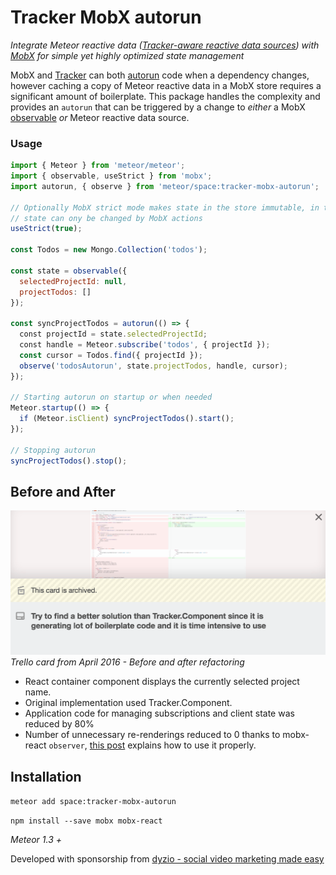# Tracker MobX autorun

_Integrate Meteor reactive data 
([Tracker-aware reactive data sources](https://github.com/meteor/meteor/blob/devel/packages/tracker/README.md#tracker-aware-libraries-from-the-meteor-project))
with [MobX](https://mobxjs.github.io/mobx/) for simple yet highly
optimized state management_

MobX and [Tracker](https://docs.meteor.com/api/tracker.html#Tracker-autorun) can both [autorun](https://mobxjs.github.io/mobx/refguide/autorun.html) code when a dependency changes, however caching a copy of Meteor reactive data in a MobX store requires a significant amount of boilerplate. This package handles the complexity and provides an `autorun` that can be triggered by a change to _either_ a MobX [observable](https://mobxjs.github.io/mobx/refguide/observable.html) _or_ Meteor reactive data source.

### Usage

```javascript
import { Meteor } from 'meteor/meteor';
import { observable, useStrict } from 'mobx';
import autorun, { observe } from 'meteor/space:tracker-mobx-autorun';

// Optionally MobX strict mode makes state in the store immutable, in that case
// state can ony be changed by MobX actions
useStrict(true);

const Todos = new Mongo.Collection('todos');

const state = observable({
  selectedProjectId: null,
  projectTodos: []
});

const syncProjectTodos = autorun(() => {
  const projectId = state.selectedProjectId;
  const handle = Meteor.subscribe('todos', { projectId });
  const cursor = Todos.find({ projectId });
  observe('todosAutorun', state.projectTodos, handle, cursor);
});

// Starting autorun on startup or when needed
Meteor.startup(() => {
  if (Meteor.isClient) syncProjectTodos().start();
});

// Stopping autorun
syncProjectTodos().stop();

```

## Before and After
![aNativ image](trello-card.png?raw=true)
_Trello card from April 2016 - Before and after refactoring_

- React container component displays the currently selected project name.
- Original implementation used Tracker.Component.
- Application code for managing subscriptions and client state was reduced by 80%
- Number of unnecessary re-renderings reduced to 0 thanks to mobx-react `observer`,
[this post](https://github.com/mobxjs/mobx/issues/101#issuecomment-220891704)
explains how to use it properly.

## Installation

`meteor add space:tracker-mobx-autorun`

`npm install --save mobx mobx-react`

_Meteor 1.3 +_


Developed with sponsorship from [dyzio - social video marketing made easy](https://www.dyzio.co)